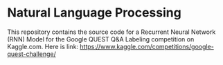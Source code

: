 # Natural Language Processing 

This repository contains the source code for a Recurrent Neural Network (RNN) Model for the Google QUEST Q&A Labeling competition on Kaggle.com. 
Here is link: https://www.kaggle.com/competitions/google-quest-challenge/
